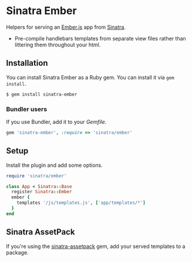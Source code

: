 # Sinatra Ember

Helpers for serving an [Ember.js][ember] app from [Sinatra][sinatra].

- Pre-compile handlebars templates from separate view files rather than littering them throughout your html.


## Installation

You can install Sinatra Ember as a Ruby gem. You can install it via `gem install`.

``` console
$ gem install sinatra-ember
```

### Bundler users

If you use Bundler, add it to your *Gemfile.*

``` ruby
gem 'sinatra-ember', :require => 'sinatra/ember'
```


## Setup

Install the plugin and add some options.

``` ruby
require 'sinatra/ember'

class App < Sinatra::Base
  register Sinatra::Ember
  ember {                                                                                                                
    templates '/js/templates.js', ['app/templates/*']                                                       
  }
end
```

## Sinatra AssetPack

If you're using the [sinatra-assetpack][assetpack] gem, add your served templates to a package.


[assetpack]: https://github.com/rstacruz/sinatra-assetpack
[ember]: http://emberjs.com
[sinatra]: http://sinatrarb.com
